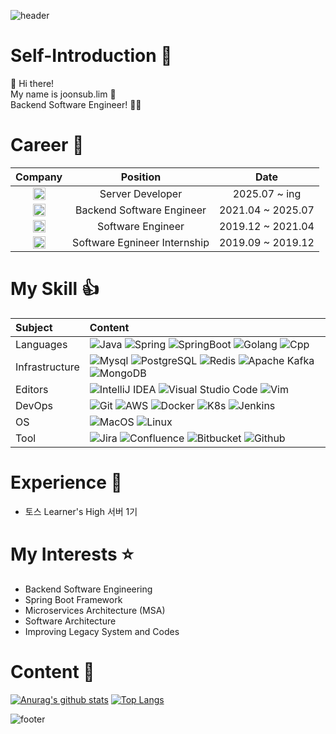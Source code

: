 ![header](https://capsule-render.vercel.app/api?type=waving&color=gradient&height=180&text=joonsub.lim&fontSize=45&section=header)

# Self-Introduction 🐥

🙌 Hi there!  
My name is joonsub.lim 👋  
Backend Software Engineer! 🧑‍💻  

# Career 💼

| Company | Position | Date |
|:---:|:---:|:---:|
| <img src="https://encrypted-tbn0.gstatic.com/images?q=tbn:ANd9GcTtPV-rOLEu4eFhHPkWWQbgfG-FSgTyXketfQ&s" height="20"/> | Server Developer | 2025.07 ~ ing |
| <img src="https://upload.wikimedia.org/wikipedia/commons/b/b7/AhnLab.png" height="20"/> | Backend Software Engineer | 2021.04 ~ 2025.07 |
| <img src="https://www.jiransnc.com/public/images/layout/logo.svg" height="20"/> | Software Engineer | 2019.12 ~ 2021.04 |
| <img src="https://www.kjebi.com/web/corpLogoFile/ops/306488/NO/Clogo_CTYPE_resize_CID_5148154945_CNAME_NETMAN_CLANG_NO_CSIZE_608X179.png" height="20"/> | Software Egnineer Internship | 2019.09 ~ 2019.12 |

# My Skill 👍

| Subject | Content |
|:---|:---|
| Languages | ![Java](https://img.shields.io/badge/Java-007396?style=flat-square&logo=Java&logoColor=white) ![Spring](https://img.shields.io/badge/Spring-6DB33F?style=flat-square&logo=Spring&logoColor=white) ![SpringBoot](https://img.shields.io/badge/SpringBoot-6DB33F?style=flat-square&logo=SpringBoot&logoColor=white) ![Golang](https://img.shields.io/badge/-Go-00ADD8?style=flat-square&logo=go&logoColor=white) ![Cpp](https://img.shields.io/badge/-C++-00599C?style=flat-square&logo=C%2B%2B&logoColor=white) |
| Infrastructure | ![Mysql](https://img.shields.io/badge/-MySQL-005C84?style=flat-square&logo=mysql&logoColor=white) ![PostgreSQL](https://img.shields.io/badge/-PostgreSQL-316192?style=flat-square&logo=postgresql&logoColor=white) ![Redis](https://img.shields.io/badge/redis-%23DD0031.svg?style=flat-square&logo=redis&logoColor=white) ![Apache Kafka](https://img.shields.io/badge/Kafka-000?style=flat-square&logo=apachekafka) ![MongoDB](https://img.shields.io/badge/MongoDB-%234ea94b.svg?style=flat-square&logo=mongodb&logoColor=white) |
| Editors | ![IntelliJ IDEA](https://img.shields.io/badge/IntelliJIDEA-000000.svg?style=flat-square&logo=intellij-idea&logoColor=white) ![Visual Studio Code](https://img.shields.io/badge/-Visual%20Studio%20Code-0078d7.svg?style=flat-square&logo=visual-studio-code&logoColor=white) ![Vim](https://img.shields.io/badge/-VIM-2311AB00.svg?&style=flat-square&logo=vim&logoColor=white) |
| DevOps | ![Git](https://img.shields.io/badge/Git-181717?style=flat-square&logo=Git&logoColor=white) ![AWS](https://img.shields.io/badge/Amazon%20AWS-FF9900?style=flat-square&logo=Amazon%20AWS&logoColor=white) ![Docker](https://img.shields.io/badge/-Docker-2CA5E0?style=flat-square&logo=docker&logoColor=white) ![K8s](https://img.shields.io/badge/-kubernetes-326ce5.svg?&style=flat-square&logo=kubernetes&logoColor=white) ![Jenkins](https://img.shields.io/badge/Jenkins-D24939?style=flat-square&logo=Jenkins&logoColor=white) |
| OS | ![MacOS](https://img.shields.io/badge/-mac%20os-000000?style=flat-square&logo=apple&logoColor=white) ![Linux](https://img.shields.io/badge/-Linux-FCC624?style=flat-square&logo=linux&logoColor=black) |
| Tool | ![Jira](https://img.shields.io/badge/jira-%230A0FFF.svg?style=flat-square&logo=jira&logoColor=white)	![Confluence](https://img.shields.io/badge/confluence-%23172BF4.svg?style=flat-square&logo=confluence&logoColor=white) ![Bitbucket](https://img.shields.io/badge/bitbucket-%230047B3.svg?style=flat-square&logo=bitbucket&logoColor=white) ![Github](http://img.shields.io/badge/-Github-181717?style=flat-square&logo=Github&logoColor=white) |

# Experience 💪

* 토스 Learner's High 서버 1기

# My Interests ⭐

* Backend Software Engineering
* Spring Boot Framework
* Microservices Architecture (MSA)
* Software Architecture
* Improving Legacy System and Codes

# Content 📘

[![Anurag's github stats](https://github-readme-stats.vercel.app/api?username=tear94fall&show_icons=true)](https://github.com/tear94fall)
[![Top Langs](https://github-readme-stats.vercel.app/api/top-langs/?username=tear94fall&hide=css,html,hack,Makefile&layout=compact&langs_count=8)](https://github.com/tear94fall/github-readme-stats)

![footer](https://capsule-render.vercel.app/api?type=waving&color=gradient&height=180&section=footer)
<!--
**tear94fall/tear94fall** is a ✨ _special_ ✨ repository because its `README.md` (this file) appears on your GitHub profile.

Here are some ideas to get you started:

- 🔭 I’m currently working on ...
- 🌱 I’m currently learning ...
- 👯 I’m looking to collaborate on ...
- 🤔 I’m looking for help with ...
- 💬 Ask me about ...
- 📫 How to reach me: ...
- 😄 Pronouns: ...
- ⚡ Fun fact: ...
-->
